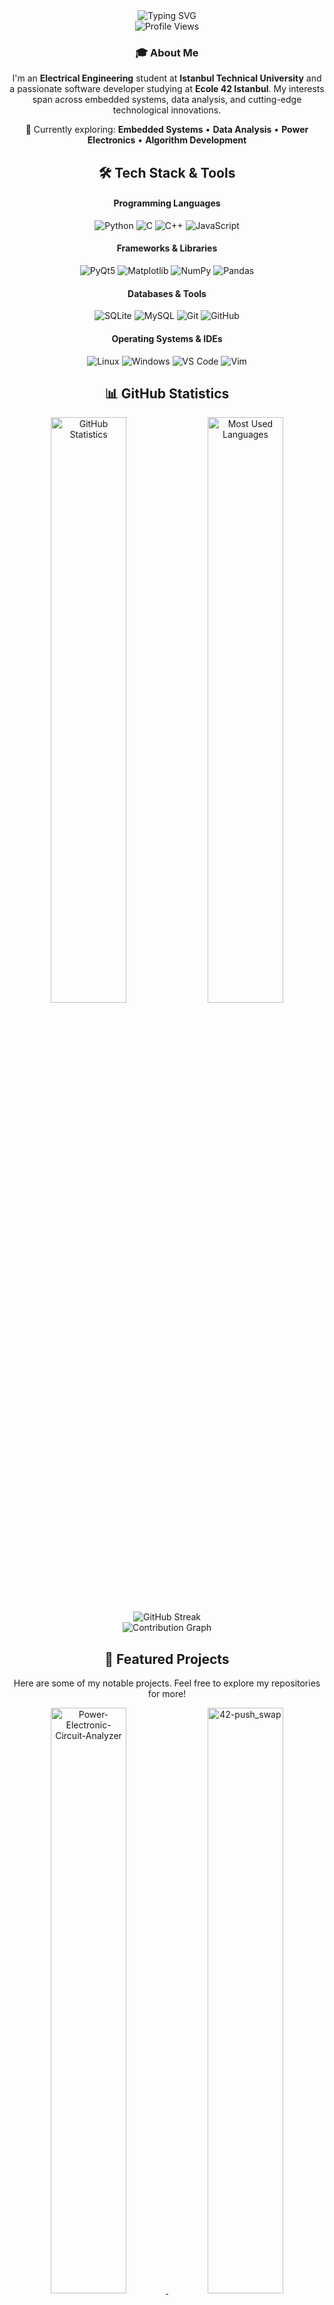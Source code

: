 <!-- Header -->
<div align="center">
  <img src="https://readme-typing-svg.herokuapp.com?font=Fira+Code&weight=500&size=28&pause=1000&color=4F8CC9&center=true&vCenter=true&width=435&lines=Hello%2C+I'm+Onur+Nigiz!+%F0%9F%91%8B" alt="Typing SVG" />
</div>

<div align="center">
  <img src="https://komarev.com/ghpvc/?username=onigiz&style=flat-square&color=blue" alt="Profile Views" />
</div>

<!-- About Me -->
<div align="center">
  <h3>🎓 About Me</h3>
  <p>
    I'm an <strong>Electrical Engineering</strong> student at <strong>Istanbul Technical University</strong> and a passionate software developer studying at <strong>Ecole 42 Istanbul</strong>. 
    My interests span across embedded systems, data analysis, and cutting-edge technological innovations.
  </p>
  <p>
    🔬 Currently exploring: <strong>Embedded Systems</strong> • <strong>Data Analysis</strong> • <strong>Power Electronics</strong> • <strong>Algorithm Development</strong>
  </p>
</div>

<!-- Technologies and Tools -->
<h2 align="center">🛠️ Tech Stack & Tools</h2>

<div align="center">
  <h4>Programming Languages</h4>
  <p>
    <img src="https://img.shields.io/badge/Python-3776AB?style=for-the-badge&logo=python&logoColor=white" alt="Python">
    <img src="https://img.shields.io/badge/C-00599C?style=for-the-badge&logo=c&logoColor=white" alt="C">
    <img src="https://img.shields.io/badge/C%2B%2B-00599C?style=for-the-badge&logo=c%2B%2B&logoColor=white" alt="C++">
    <img src="https://img.shields.io/badge/JavaScript-F7DF1E?style=for-the-badge&logo=javascript&logoColor=black" alt="JavaScript">
  </p>
  
  <h4>Frameworks & Libraries</h4>
  <p>
    <img src="https://img.shields.io/badge/PyQt5-41CD52?style=for-the-badge&logo=qt&logoColor=white" alt="PyQt5">
    <img src="https://img.shields.io/badge/Matplotlib-3776AB?style=for-the-badge&logo=matplotlib&logoColor=white" alt="Matplotlib">
    <img src="https://img.shields.io/badge/NumPy-013243?style=for-the-badge&logo=numpy&logoColor=white" alt="NumPy">
    <img src="https://img.shields.io/badge/Pandas-150458?style=for-the-badge&logo=pandas&logoColor=white" alt="Pandas">
  </p>
  
  <h4>Databases & Tools</h4>
  <p>
    <img src="https://img.shields.io/badge/SQLite-003B57?style=for-the-badge&logo=sqlite&logoColor=white" alt="SQLite">
    <img src="https://img.shields.io/badge/MySQL-4479A1?style=for-the-badge&logo=mysql&logoColor=white" alt="MySQL">
    <img src="https://img.shields.io/badge/Git-F05032?style=for-the-badge&logo=git&logoColor=white" alt="Git">
    <img src="https://img.shields.io/badge/GitHub-181717?style=for-the-badge&logo=github&logoColor=white" alt="GitHub">
  </p>
  
  <h4>Operating Systems & IDEs</h4>
  <p>
    <img src="https://img.shields.io/badge/Linux-FCC624?style=for-the-badge&logo=linux&logoColor=black" alt="Linux">
    <img src="https://img.shields.io/badge/Windows-0078D6?style=for-the-badge&logo=windows&logoColor=white" alt="Windows">
    <img src="https://img.shields.io/badge/Visual_Studio_Code-007ACC?style=for-the-badge&logo=visual-studio-code&logoColor=white" alt="VS Code">
    <img src="https://img.shields.io/badge/Vim-019733?style=for-the-badge&logo=vim&logoColor=white" alt="Vim">
  </p>
</div>

<!-- GitHub Statistics -->
<h2 align="center">📊 GitHub Statistics</h2>

<div align="center">
  <!-- Main Stats with private repos included -->
  <img src="https://github-readme-stats.vercel.app/api?username=onigiz&show_icons=true&count_private=true&include_all_commits=true&theme=cobalt&hide_border=true&bg_color=0D1117" alt="GitHub Statistics" width="49%">
  
  <!-- Language Stats with private repos -->
  <img src="https://github-readme-stats.vercel.app/api/top-langs/?username=onigiz&langs_count=8&layout=compact&theme=cobalt&hide_border=true&bg_color=0D1117&count_private=true" alt="Most Used Languages" width="49%">
</div>

<!-- GitHub Streak -->
<div align="center">
  <img src="https://streak-stats.demolab.com/?user=onigiz&theme=cobalt&hide_border=true&background=0D1117" alt="GitHub Streak" />
</div>

<!-- GitHub Contribution Graph -->
<div align="center">
  <img src="https://github-readme-activity-graph.vercel.app/graph?username=onigiz&theme=cobalt&hide_border=true&bg_color=0D1117&color=4F8CC9&line=4F8CC9&point=4F8CC9" alt="Contribution Graph" />
</div>

<!-- Featured Projects -->
<h2 align="center">🚀 Featured Projects</h2>

<div align="center">
  <p>Here are some of my notable projects. Feel free to explore my repositories for more!</p>
</div>

<!-- Project Cards -->
<div align="center">
  <a href="https://github.com/onigiz/Power-Electronic-Circuit-Analyzer">
    <img src="https://github-readme-stats.vercel.app/api/pin/?username=onigiz&repo=Power-Electronic-Circuit-Analyzer&theme=cobalt&hide_border=true&bg_color=0D1117" alt="Power-Electronic-Circuit-Analyzer" width="49%">
  </a>
  <a href="https://github.com/onigiz/42-push_swap">
    <img src="https://github-readme-stats.vercel.app/api/pin/?username=onigiz&repo=42-push_swap&theme=cobalt&hide_border=true&bg_color=0D1117" alt="42-push_swap" width="49%">
  </a>
</div>

<!-- Recent Activity -->
<h2 align="center">⚡ Recent Activity</h2>

<div align="center">
  <img src="https://github-readme-stats.vercel.app/api/wakatime?username=onigiz&theme=cobalt&hide_border=true&bg_color=0D1117" alt="WakaTime Stats" />
</div>

<!-- GitHub Trophies -->
<h2 align="center">🏆 GitHub Trophies</h2>

<div align="center">
  <img src="https://github-profile-trophy.vercel.app/?username=onigiz&theme=cobalt&no-frame=true&no-bg=true&margin-w=4" alt="GitHub Trophies" />
</div>

<!-- Contact & Social -->
<h2 align="center">📫 Get In Touch</h2>

<div align="center">
  <p>I'm always open to discussing new opportunities, interesting projects, or just having a chat about technology!</p>
  
  <a href="mailto:onurnigiz@hotmail.com">
    <img src="https://img.shields.io/badge/Email-D14836?style=for-the-badge&logo=gmail&logoColor=white" alt="Email">
  </a>
  <a href="https://linkedin.com/in/onur-nigiz">
    <img src="https://img.shields.io/badge/LinkedIn-0077B5?style=for-the-badge&logo=linkedin&logoColor=white" alt="LinkedIn">
  </a>
  <a href="https://github.com/onigiz">
    <img src="https://img.shields.io/badge/GitHub-181717?style=for-the-badge&logo=github&logoColor=white" alt="GitHub">
  </a>
</div>

<!-- Footer -->
<div align="center">
  <img src="https://readme-typing-svg.herokuapp.com?font=Fira+Code&weight=500&size=16&pause=1000&color=4F8CC9&center=true&vCenter=true&width=435&lines=Thanks+for+visiting!+%F0%9F%92%96" alt="Typing SVG" />
</div>

